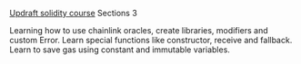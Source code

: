 [Updraft solidity course](https://updraft.cyfrin.io/courses/solidity/) Sections 3

Learning how to use chainlink oracles, create libraries, modifiers and custom Error.
Learn special functions like constructor, receive and fallback.
Learn to save gas using constant and immutable variables.
